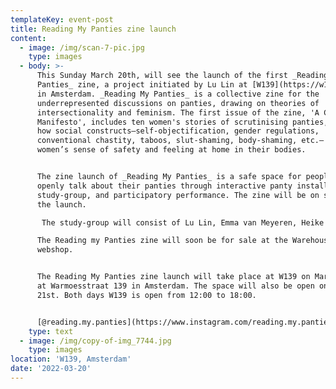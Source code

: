 ```yaml
---
templateKey: event-post
title: Reading My Panties zine launch
content:
  - image: /img/scan-7-pic.jpg
    type: images
  - body: >-
      This Sunday March 20th, will see the launch of the first _Reading My
      Panties_ zine, a project initiated by Lu Lin at [W139](https://w139.nl/)
      in Amsterdam. _Reading My Panties_ is a collective zine for the
      underrepresented discussions on panties, drawing on theories of
      intersectionality and feminism. The first issue of the zine, 'A Collective
      Manifesto', includes ten women's stories of scrutinising panties, exposing
      how social constructs—self-objectification, gender regulations,
      conventional chastity, taboos, slut-shaming, body-shaming, etc.— hinder
      women’s sense of safety and feeling at home in their bodies.


      The zine launch of _Reading My Panties_ is a safe space for people to
      openly talk about their panties through interactive panty installations, a
      study-group, and participatory performance. The zine will be on sale at
      the launch.

       The study-group will consist of Lu Lin, Emma van Meyeren, Heike Renée de Wit and Hanka van der Voet (Warehouse), and will start at 15:00 on March 20th. The installation can also be visited the next day, on Monday March 21st.

      The Reading my Panties zine will soon be for sale at the Warehouse
      webshop.


      The Reading My Panties zine launch will take place at W139 on March 20th,
      at Warmoesstraat 139 in Amsterdam. The space will also be open on March
      21st. Both days W139 is open from 12:00 to 18:00.


      [@reading.my.panties](https://www.instagram.com/reading.my.panties/)
    type: text
  - image: /img/copy-of-img_7744.jpg
    type: images
location: 'W139, Amsterdam'
date: '2022-03-20'
---
```


